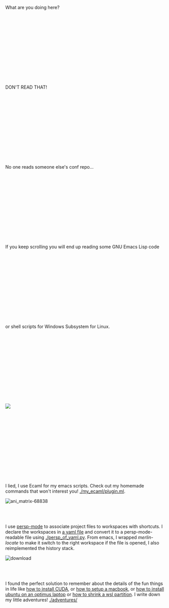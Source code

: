 What are you doing here?

<br/><br/><br/><br/><br/><br/><br/><br/><br/><br/><br/><br/>

DON'T READ THAT!

<br/><br/><br/><br/><br/><br/><br/><br/><br/><br/><br/><br/>

No one reads someone else's conf repo...

<br/><br/><br/><br/><br/><br/><br/><br/><br/><br/><br/><br/>

If you keep scrolling you will end up reading some GNU Emacs Lisp code

<br/><br/><br/><br/><br/><br/><br/><br/><br/><br/><br/><br/>

or shell scripts for Windows Subsystem for Linux.

<br/><br/><br/><br/><br/><br/><br/><br/><br/><br/><br/><br/>

![](https://user-images.githubusercontent.com/9285880/103129641-cee53300-4699-11eb-82b8-8475bdd112fa.png)

<br/><br/><br/><br/><br/><br/><br/><br/><br/><br/><br/><br/>

I lied, I use Ecaml for my emacs scripts. Check out my homemade commands that won't interest you! [./my_ecaml/plugin.ml](https://github.com/Ngoguey42/configurations/blob/master/my_ecaml/plugin.ml).

![ani_matrix-68838](https://user-images.githubusercontent.com/9285880/103130495-33ee5800-469d-11eb-996e-482a34f5ec76.gif)

<br/><br/>

I use [persp-mode](https://github.com/Bad-ptr/persp-mode.el/) to associate project files to workspaces with shortcuts. I declare the workspaces in [a yaml file](https://github.com/Ngoguey42/configurations/blob/master/irmin-persp.yaml) and convert it to a persp-mode-readable file using [./persp_of_yaml.py](https://github.com/Ngoguey42/configurations/blob/master/persp_of_yaml.py). From emacs, I wrapped *merlin-locate* to make it switch to the right workspace if the file is opened, I also reimplemented the history stack.

![download](https://user-images.githubusercontent.com/9285880/103130362-b32f5c00-469c-11eb-9f43-33aabc361492.jpg)

<br/><br/>

I found the perfect solution to remember about the details of the fun things in life like <ins>how to install CUDA</ins>, or <ins>how to setup a macbook</ins>, or <ins>how to install ubuntu [on an optimus laptop](https://www.youtube.com/watch?v=_36yNWw_07g)</ins> or <ins>how to shrink a wsl partition</ins>. I write down my little adventures! [./adventures/](https://github.com/Ngoguey42/configurations/tree/master/adventures)



